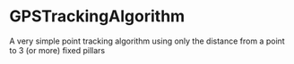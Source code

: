 # GPSTrackingAlgorithm
A very simple point tracking algorithm using only the distance from a point to 3 (or more) fixed pillars
